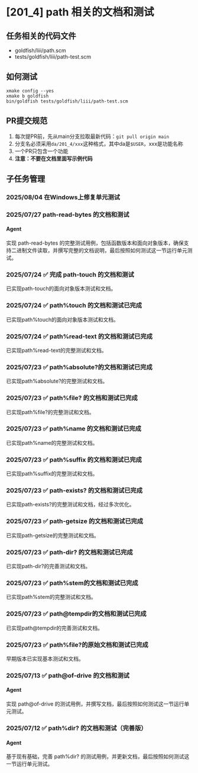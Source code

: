 # [201_4] path 相关的文档和测试
## 任务相关的代码文件
- goldfish/liii/path.scm
- tests/goldfish/liii/path-test.scm

## 如何测试
```
xmake config --yes
xmake b goldfish
bin/goldfish tests/goldfish/liii/path-test.scm
```

## PR提交规范
1. 每次提PR前，先从main分支拉取最新代码：`git pull origin main`
2. 分支名必须采用`da/201_4/xxx`这种格式，其中da是`$USER`，xxx是功能名称
3. 一个PR只包含一个功能
4. **注意：不要在文档里面写示例代码**

## 子任务管理
### 2025/08/04 在Windows上修复单元测试
### 2025/07/27 path-read-bytes 的文档和测试
#### Agent
实现 path-read-bytes 的完整测试用例，包括函数版本和面向对象版本，确保支持二进制文件读取，并撰写完整的文档说明，最后按照如何测试这一节运行单元测试。

### 2025/07/24 ✅ 完成 path-touch 的文档和测试
已实现path-touch的面向对象版本测试和文档。

### 2025/07/24 ✅ path%touch 的文档和测试已完成
已实现path%touch的面向对象版本测试和文档。

### 2025/07/24 ✅ path%read-text 的文档和测试已完成
已实现path%read-text的完整测试和文档。

### 2025/07/23 ✅ path%absolute?的文档和测试已完成
已实现path%absolute?的完整测试和文档。

### 2025/07/23 ✅ path%file? 的文档和测试已完成  
已实现path%file?的完整测试和文档。

### 2025/07/23 ✅ path%name 的文档和测试已完成
已实现path%name的完整测试和文档。

### 2025/07/23 ✅ path%suffix 的文档和测试已完成
已实现path%suffix的完整测试和文档。

### 2025/07/23 ✅ path-exists? 的文档和测试已完成
已实现path-exists?的完整测试和文档，经过多次优化。

### 2025/07/23 ✅ path-getsize 的文档和测试已完成
已实现path-getsize的完整测试和文档。

### 2025/07/23 ✅ path-dir? 的文档和测试已完成
已实现path-dir?的完善测试和文档。

### 2025/07/23 ✅ path%stem的文档和测试已完成
已实现path%stem的完整测试和文档。

### 2025/07/23 ✅ path@tempdir的文档和测试已完成
已实现path@tempdir的完善测试和文档。

### 2025/07/23 ✅ path%file?的原始文档和测试已完成
早期版本已实现基本测试和文档。

### 2025/07/13 ✅ path@of-drive 的文档和测试
#### Agent
实现 path@of-drive 的测试用例，并撰写文档，最后按照如何测试这一节运行单元测试。

### 2025/07/12 ✅ path%dir? 的文档和测试（完善版）
#### Agent
基于现有基础，完善 path%dir? 的测试用例，并更新文档，最后按照如何测试这一节运行单元测试。
